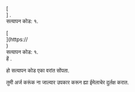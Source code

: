 [<br host>] .<br action>सत्यापन कोड: १.<br code>

[<br host>](https://<br host>)<br action>सत्यापन कोड: १.<br code>हें .

हो सत्यापन कोड एका वरांत सोंपता.

तुमी अर्ज करूंक ना जाल्यार उपकार करून ह्या ईमेलाचेर दुर्लक्ष करात.
